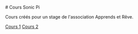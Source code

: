 # Cours Sonic Pi

Cours créés pour un stage de l'association Apprends et Rêve.

[Cours 1](cours1.html)
[Cours 2](cours2.html)